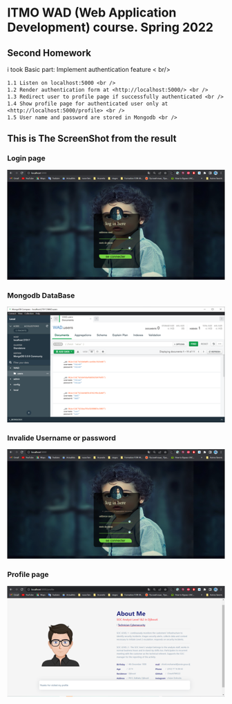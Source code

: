 # ITMO WAD (Web Application Development) course. Spring 2022

## Second Homework

i took Basic part: Implement authentication feature  < br/>

    1.1 Listen on localhost:5000 <br />
    1.2 Render authentication form at <http://localhost:5000/> <br />
    1.3 Redirect user to profile page if successfully authenticated <br />
    1.4 Show profile page for authenticated user only at <http://localhost:5000/profile> <br />
    1.5 User name and password are stored in Mongodb <br />

## This is The ScreenShot from the result

### Login page
![](https://github.com/itmo-wad/ChirehMohamed-HW2/blob/master/Screenshot/login.PNG)

### Mongodb DataBase
![](https://github.com/itmo-wad/ChirehMohamed-HW2/blob/master/Screenshot/db.PNG)

### Invalide Username or password
![](https://github.com/itmo-wad/ChirehMohamed-HW2/blob/master/Screenshot/login_inval.PNG)

### Profile page
![](https://github.com/itmo-wad/ChirehMohamed-HW2/blob/master/Screenshot/profile.PNG)
